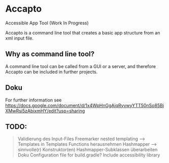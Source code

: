 # Accapto
Accessible App Tool (Work In Progress)

Accapto is a command line tool that creates a basic app structure from an xml input file. 

## Why as command line tool? 
A command line tool can be called from a GUI or a server, and therefore Accapto can be included in further projects. 

## Doku
For further information see https://docs.google.com/document/d/1x4WpHnGgAiqRyvwyYTT50nSo85BiXMwRsi5zAbixmHY/edit?usp=sharing


## TODO:
> Validierung des Input-Files
> Freemarker nested templating --> Templates in Templates 
> Functions herausnehmen
> Hashmapper --> sinnvolle(r) Konstruktor(en)
> Hashmapper-Subklassen überarbeiten
> Doku
> Configuration file for build.gradle?
> Include accessibility library